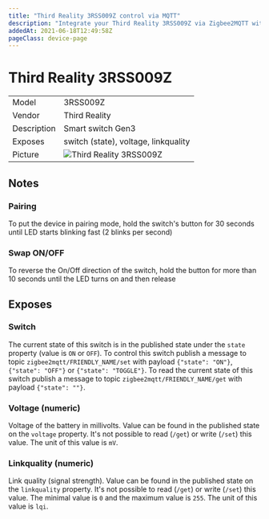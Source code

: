 ```yaml
---
title: "Third Reality 3RSS009Z control via MQTT"
description: "Integrate your Third Reality 3RSS009Z via Zigbee2MQTT with whatever smart home infrastructure you are using without the vendors bridge or gateway."
addedAt: 2021-06-18T12:49:58Z
pageClass: device-page
---
```


<!-- !!!! -->
<!-- ATTENTION: This file is auto-generated through docgen! -->
<!-- You can only edit the "Notes"-Section between the two comment lines "Notes BEGIN" and "Notes END". -->
<!-- Do not use h1 or h2 heading within "## Notes"-Section. -->
<!-- !!!! -->

# Third Reality 3RSS009Z

|     |     |
|-----|-----|
| Model | 3RSS009Z  |
| Vendor  | Third Reality  |
| Description | Smart switch Gen3 |
| Exposes | switch (state), voltage, linkquality |
| Picture | ![Third Reality 3RSS009Z](https://www.zigbee2mqtt.io/images/devices/3RSS009Z.jpg) |


<!-- Notes BEGIN: You can edit here. Add "## Notes" headline if not already present. -->
## Notes


### Pairing
To put the device in pairing mode, hold the switch's button for 30 seconds until LED starts blinking fast (2 blinks per second)

### Swap ON/OFF
To reverse the On/Off direction of the switch, hold the button for more than 10 seconds until the LED turns on and then release
<!-- Notes END: Do not edit below this line -->


## Exposes

### Switch 
The current state of this switch is in the published state under the `state` property (value is `ON` or `OFF`).
To control this switch publish a message to topic `zigbee2mqtt/FRIENDLY_NAME/set` with payload `{"state": "ON"}`, `{"state": "OFF"}` or `{"state": "TOGGLE"}`.
To read the current state of this switch publish a message to topic `zigbee2mqtt/FRIENDLY_NAME/get` with payload `{"state": ""}`.

### Voltage (numeric)
Voltage of the battery in millivolts.
Value can be found in the published state on the `voltage` property.
It's not possible to read (`/get`) or write (`/set`) this value.
The unit of this value is `mV`.

### Linkquality (numeric)
Link quality (signal strength).
Value can be found in the published state on the `linkquality` property.
It's not possible to read (`/get`) or write (`/set`) this value.
The minimal value is `0` and the maximum value is `255`.
The unit of this value is `lqi`.

